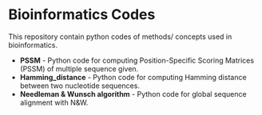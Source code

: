 # Bioinformatics Codes

This repository contain python codes of methods/ concepts used in bioinformatics.

- **PSSM** - Python code for computing Position-Specific Scoring Matrices (PSSM) of multiple sequence given.
- **Hamming_distance** - Python code for computing Hamming distance between two nucleotide sequences.
- **Needleman & Wunsch algorithm** - Python code for global sequence alignment with N&W.

